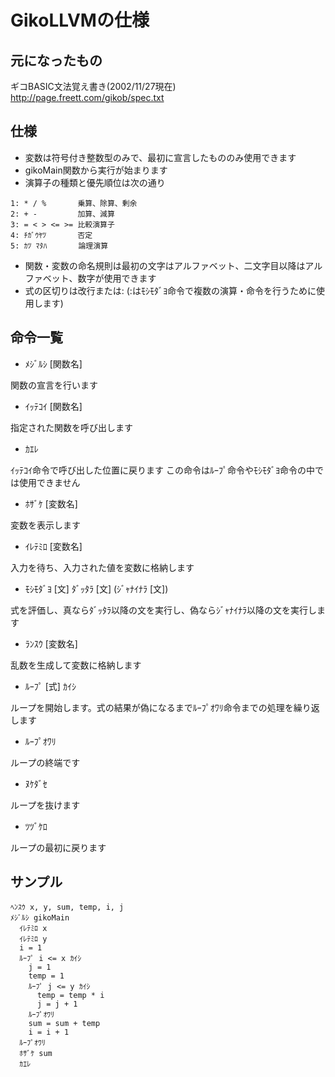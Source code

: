 # GikoLLVMの仕様

## 元になったもの
ギコBASIC文法覚え書き(2002/11/27現在)
http://page.freett.com/gikob/spec.txt

## 仕様

- 変数は符号付き整数型のみで、最初に宣言したもののみ使用できます
- gikoMain関数から実行が始まります
- 演算子の種類と優先順位は次の通り

```
1: * / %       乗算、除算、剰余
2: + -         加算、減算
3: = < > <= >= 比較演算子
4: ﾁｶﾞｳﾔﾂ       否定
5: ｶﾂ ﾏﾀﾊ       論理演算
```

- 関数・変数の命名規則は最初の文字はアルファベット、二文字目以降はアルファベット、数字が使用できます
- 式の区切りは改行または: (:はﾓｼﾓﾀﾞﾖ命令で複数の演算・命令を行うために使用します)

## 命令一覧

- ﾒｼﾞﾙｼ [関数名]

関数の宣言を行います

- ｲｯﾃｺｲ [関数名]

指定された関数を呼び出します

- ｶｴﾚ

ｲｯﾃｺｲ命令で呼び出した位置に戻ります
この命令はﾙｰﾌﾟ命令やﾓｼﾓﾀﾞﾖ命令の中では使用できません

- ﾎｻﾞｹ [変数名]

変数を表示します

- ｲﾚﾃﾐﾛ [変数名]

入力を待ち、入力された値を変数に格納します

- ﾓｼﾓﾀﾞﾖ [文] ﾀﾞｯﾀﾗ [文] \(ｼﾞｬﾅｲﾅﾗ [文]\)

式を評価し、真ならﾀﾞｯﾀﾗ以降の文を実行し、偽ならｼﾞｬﾅｲﾅﾗ以降の文を実行します

- ﾗﾝｽｳ [変数名]

乱数を生成して変数に格納します

- ﾙｰﾌﾟ [式] ｶｲｼ

ループを開始します。式の結果が偽になるまでﾙｰﾌﾟｵﾜﾘ命令までの処理を繰り返します

- ﾙｰﾌﾟｵﾜﾘ

ループの終端です

- ﾇｹﾀﾞｾ

ループを抜けます

- ﾂﾂﾞｹﾛ

ループの最初に戻ります

## サンプル

```text:sample.gikob
ﾍﾝｽｳ x, y, sum, temp, i, j
ﾒｼﾞﾙｼ gikoMain
  ｲﾚﾃﾐﾛ x
  ｲﾚﾃﾐﾛ y
  i = 1
  ﾙｰﾌﾟ i <= x ｶｲｼ
    j = 1
    temp = 1
    ﾙｰﾌﾟ j <= y ｶｲｼ
      temp = temp * i
      j = j + 1
    ﾙｰﾌﾟｵﾜﾘ
    sum = sum + temp
    i = i + 1
  ﾙｰﾌﾟｵﾜﾘ
  ﾎｻﾞｹ sum
  ｶｴﾚ
```

